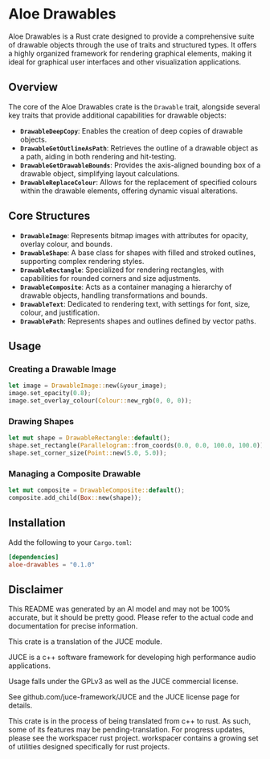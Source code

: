 # Aloe Drawables

Aloe Drawables is a Rust crate designed to provide a comprehensive suite of drawable objects through the use of traits and structured types. It offers a highly organized framework for rendering graphical elements, making it ideal for graphical user interfaces and other visualization applications.

## Overview

The core of the Aloe Drawables crate is the `Drawable` trait, alongside several key traits that provide additional capabilities for drawable objects:

- **`DrawableDeepCopy`**: Enables the creation of deep copies of drawable objects.
- **`DrawableGetOutlineAsPath`**: Retrieves the outline of a drawable object as a path, aiding in both rendering and hit-testing.
- **`DrawableGetDrawableBounds`**: Provides the axis-aligned bounding box of a drawable object, simplifying layout calculations.
- **`DrawableReplaceColour`**: Allows for the replacement of specified colours within the drawable elements, offering dynamic visual alterations.

## Core Structures

- **`DrawableImage`**: Represents bitmap images with attributes for opacity, overlay colour, and bounds.
- **`DrawableShape`**: A base class for shapes with filled and stroked outlines, supporting complex rendering styles.
- **`DrawableRectangle`**: Specialized for rendering rectangles, with capabilities for rounded corners and size adjustments.
- **`DrawableComposite`**: Acts as a container managing a hierarchy of drawable objects, handling transformations and bounds.
- **`DrawableText`**: Dedicated to rendering text, with settings for font, size, colour, and justification.
- **`DrawablePath`**: Represents shapes and outlines defined by vector paths.

## Usage

### Creating a Drawable Image
```rust
let image = DrawableImage::new(&your_image);
image.set_opacity(0.8);
image.set_overlay_colour(Colour::new_rgb(0, 0, 0));
```

### Drawing Shapes
```rust
let mut shape = DrawableRectangle::default();
shape.set_rectangle(Parallelogram::from_coords(0.0, 0.0, 100.0, 100.0));
shape.set_corner_size(Point::new(5.0, 5.0));
```

### Managing a Composite Drawable
```rust
let mut composite = DrawableComposite::default();
composite.add_child(Box::new(shape));
```

## Installation

Add the following to your `Cargo.toml`:
```toml
[dependencies]
aloe-drawables = "0.1.0"
```

## Disclaimer

This README was generated by an AI model and may not be 100% accurate, but it should be pretty good. Please refer to the actual code and documentation for precise information.


This crate is a translation of the JUCE module.

JUCE is a c++ software framework for developing high performance audio applications.

Usage falls under the GPLv3 as well as the JUCE commercial license.

See github.com/juce-framework/JUCE and the JUCE license page for details.

This crate is in the process of being translated from c++ to rust. As such, some of its features may be pending-translation. For progress updates, please see the workspacer rust project. workspacer contains a growing set of utilities designed specifically for rust projects.
